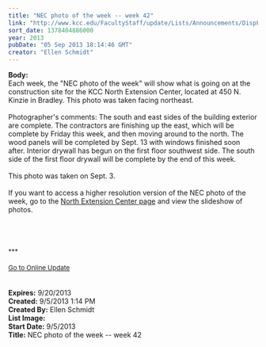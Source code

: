 ```yaml
---
title: "NEC photo of the week -- week 42"
link: "http://www.kcc.edu/FacultyStaff/update/Lists/Announcements/DispForm.aspx?ID=1228"
sort_date: 1378404886000
year: 2013
pubDate: "05 Sep 2013 18:14:46 GMT"
creator: "Ellen Schmidt"
---
```


<div><b>Body:</b> <div class="ExternalClass4CEC06EAFA37410A8E5899965B185404"><div>
<div>Each week, the &quot;NEC photo of the week&quot; will show what is going on at the construction site for the KCC North Extension Center, located at 450 N. Kinzie in Bradley. This photo was taken facing northeast.<br /><br />Photographer's comments: The south and east sides of the building exterior are complete. The contractors are finishing up the east, which will be complete by Friday this week, and then moving around to the north. The wood panels will be completed by Sept. 13 with windows finished soon after. Interior drywall has begun on the first floor southwest side. The south side of the first floor drywall will be complete by the end of this week.</div>
<div><br />This photo was taken on Sept. 3.<br /><br />If you want to access a higher resolution version of the NEC photo of the week, go to the <a href="/Community/Collegeinfo/collegelocations/Pages/nec.aspx">North Extension Center page</a> and view the slideshow of photos. </div>
<div></div>
<div></div>
<div>
<div></div>
<div></div>
<div> </div>
<div> </div>
<div> </div>
<div><br />
<div></div>
<div>
<div>
<div></div>
<div><font size="2">***</font></div>
<div><font size="2"></font></div>
<div><font size="2"></font></div>
<div><font size="2"></font></div>
<div><font size="2"></font></div>
<div><font size="2"></font></div>
<div><font size="2"></font></div>
<div><font size="2"></font></div>
<div><font size="2"></font> </div>
<div><font size="2"><a href="/FacultyStaff/update/Pages/dailyupdate.aspx">Go to Online Update</a></font></div>
<div><font size="2"></font> </div>
<div><font size="2"></font> </div></div></div></div></div></div></div></div>
<div><b>Expires:</b> 9/20/2013</div>
<div><b>Created:</b> 9/5/2013 1:14 PM</div>
<div><b>Created By:</b> Ellen Schmidt</div>
<div><b>List Image:</b> <a href="http://www.kcc.edu/SiteCollectionImages/NEC-2013-09-03.jpg"></a></div>
<div><b>Start Date:</b> 9/5/2013</div>
<div><b>Title:</b> NEC photo of the week -- week 42</div>
